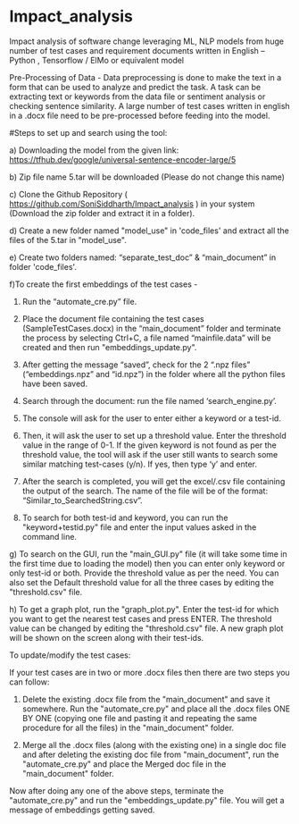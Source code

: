# Impact_analysis
Impact analysis of software change leveraging ML, NLP models from huge number of test cases and requirement documents written in English – Python , Tensorflow / ElMo or equivalent model

Pre-Processing of Data - Data preprocessing is done to make the text in a form that can be used to analyze and predict the task. A task can be extracting text or keywords from the data file or sentiment analysis or checking sentence similarity. A large number of test cases written in english in a .docx file need to be pre-processed before feeding into the model.

#Steps to set up and search using the tool:

a) Downloading the model from the given link:
https://tfhub.dev/google/universal-sentence-encoder-large/5

b) Zip file name 5.tar will be downloaded (Please do not change this name)

c) Clone the Github Repository ( https://github.com/SoniSiddharth/Impact_analysis ) in your system (Download the zip folder and extract    it in a folder).

d) Create a new folder named "model_use" in 'code_files' and extract all the files of the 5.tar in "model_use".

e) Create two folders named: “separate_test_doc” & “main_document” in folder 'code_files'. 

f)To create the first embeddings of the test cases - 

  1) Run the “automate_cre.py” file.
  
  2) Place the document file containing the test cases (SampleTestCases.docx) in the “main_document” folder and terminate the process by selecting Ctrl+C, a file named “mainfile.data” will be created and then run "embeddings_update.py".
  
  3) After getting the message “saved”, check for the 2 “.npz files” (“embeddings.npz” and “id.npz”) in the folder where all the python files have been saved.
  
  4) Search through the document: run the file named ‘search_engine.py’.
  
  5) The console will ask for the user to enter either a keyword or a test-id.
  
  6) Then, it will ask the user to set up a threshold value. Enter the threshold value in the range of 0-1. 
If the given keyword is not found as per the threshold value, the tool will ask if the user still wants to search some similar matching test-cases (y/n). If yes, then type ‘y’ and enter. 

  7) After the search is completed, you will get the excel/.csv file containing the output of the search. The name of the file will be of the format: “Similar_to_SearchedString.csv”.
  
  8) To search for both test-id and keyword, you can run the "keyword+testid.py" file and enter the input values asked in the command line.

g) To search on the GUI, run the "main_GUI.py" file (it will take some time in the first time due to loading the model) then you can enter only keyword or only test-id or both. Provide the threshold value as per the need. You can also set the Default threshold value for all the three cases by editing the "threshold.csv" file.

h) To get a graph plot, run the "graph_plot.py". Enter the test-id for which you want to get the nearest test cases and press ENTER. The threshold value can be changed by editing the "threshold.csv" file. A new graph plot will be shown on the screen along with their test-ids. 

To update/modify the test cases:

If your test cases are in two or more .docx files then there are two steps you can follow:

  1. Delete the existing .docx file from the "main_document" and save it somewhere. Run the "automate_cre.py" and place all the .docx files ONE BY ONE (copying one file and pasting it and repeating the same procedure for all the files) in the "main_document" folder.
  
  2. Merge all the .docx files (along with the existing one) in a single doc file and after deleting the existing doc file from "main_document", run the "automate_cre.py" and place the Merged doc file in the "main_document" folder.

Now after doing any one of the above steps, terminate the "automate_cre.py" and run the "embeddings_update.py" file. You will get a message of embeddings getting saved.
